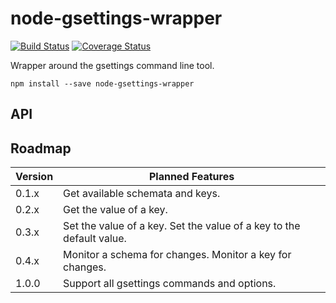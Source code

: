 # node-gsettings-wrapper

[![Build Status](https://travis-ci.org/SebastianSchmidt/node-gsettings-wrapper.svg?branch=master)](https://travis-ci.org/SebastianSchmidt/node-gsettings-wrapper)
[![Coverage Status](https://coveralls.io/repos/github/SebastianSchmidt/node-gsettings-wrapper/badge.svg)](https://coveralls.io/github/SebastianSchmidt/node-gsettings-wrapper)

Wrapper around the gsettings command line tool.

```
npm install --save node-gsettings-wrapper
```


## API


## Roadmap

| Version   | Planned Features                                                     |
|-----------|----------------------------------------------------------------------|
| 0.1.x     | Get available schemata and keys.                                     |
| 0.2.x     | Get the value of a key.                                              |
| 0.3.x     | Set the value of a key. Set the value of a key to the default value. |
| 0.4.x     | Monitor a schema for changes. Monitor a key for changes.             |
| 1.0.0     | Support all gsettings commands and options.                          |

